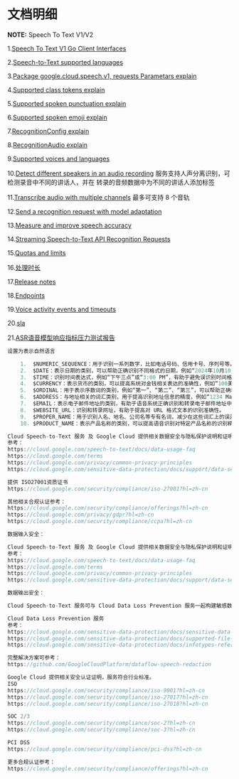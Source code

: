 # 文档明细

**NOTE:** Speech To Text V1/V2

1.[Speech To Text V1 Go Client Interfaces](https://cloud.google.com/go/docs/reference/cloud.google.com/go/speech/latest/apiv1) 

2.[Speech-to-Text supported languages](https://cloud.google.com/speech-to-text/docs/speech-to-text-supported-languages)

3.[Package google.cloud.speech.v1, requests Parametars explain](https://cloud.google.com/speech-to-text/docs/reference/rpc/google.cloud.speech.v1)

4.[Supported class tokens explain](https://cloud.google.com/speech-to-text/docs/class-tokens)

5.[Supported spoken punctuation explain](https://cloud.google.com/speech-to-text/docs/spoken-punctuation)

6.[Supported spoken emoji explain](https://cloud.google.com/speech-to-text/docs/spoken-emoji)

7.[RecognitionConfig explain](https://cloud.google.com/speech-to-text/docs/reference/rpc/google.cloud.speech.v1#recognitionconfig)

8.[RecognitionAudio explain](https://cloud.google.com/speech-to-text/docs/reference/rpc/google.cloud.speech.v1#recognitionaudio)

9.[Supported voices and languages](https://cloud.google.com/text-to-speech/docs/voices)

10.[Detect different speakers in an audio recording](https://cloud.google.com/speech-to-text/docs/multiple-voices#speech_transcribe_diarization_beta-go) 服务支持人声分离识别，可检测录音中不同的讲话人，并在 转录的音频数据中为不同的讲话人添加标签

11.[Transcribe audio with multiple channels](https://cloud.google.com/speech-to-text/docs/multi-channel) 最多可支持 8 个音轨

12.[Send a recognition request with model adaptation](https://cloud.google.com/speech-to-text/docs/adaptation)

13.[Measure and improve speech accuracy](https://cloud.google.com/speech-to-text/docs/speech-accuracy)

14.[Streaming Speech-to-Text API Recognition Requests](https://cloud.google.com/speech-to-text/docs/speech-to-text-requests#streaming-recognition)

15.[Quotas and limits](https://cloud.google.com/speech-to-text/v2/quotas)

16.[处理时长](https://cloud.google.com/speech-to-text/docs/speech-to-text-requests#synchronous-recognition)

17.[Release notes](https://cloud.google.com/speech-to-text/docs/release-notes?hl=zh-cn)

18.[Endpoints](https://cloud.google.com/speech-to-text/docs/endpoints#speech-sync-recognize-protocol)

19.[Voice activity events and timeouts](https://cloud.google.com/speech-to-text/v2/docs/voice-activity-events)

20.[sla](https://cloud.google.com/speech/sla?hl=en)

21.[ASR语音模型响应指标压力测试报告](https://docs.google.com/document/d/12MujZnydR9QYBhZXRT7OZZnnwomhnywQGwv4qRyYVzI/edit?tab=t.flgjvcdcrtm9#heading=h.wv1941qd7cy6)

```go
设置为表示自然语言

	1.	$NUMERIC_SEQUENCE：用于识别一系列数字，比如电话号码、信用卡号、序列号等。这类提示可以提高识别复杂数字串的准确性。
	2.	$DATE：表示日期的类别，可以帮助正确识别不同格式的日期，例如“2024年10月10日”或“October 10, 2024”。
	3.	$TIME：识别时间表达式，例如“下午三点”或“3:00 PM”，有助于避免误识别时间格式。
	4.	$CURRENCY：表示货币的类别，可以提高系统对金钱相关表达的准确性，例如“100美元”或“€50”。
	5.	$ORDINAL：用于表示序数词的类别，例如“第一”、“第二”、“第三”，可以帮助正确转录数字的顺序形式。
	6.	$ADDRESS：与地址相关的词汇类别，用于提高识别地址信息的精度，例如“1234 Main St”或“5th Avenue”。
	7.	$EMAIL：表示电子邮件地址的类别，有助于语音系统正确识别和转录电子邮件地址中的字符和符号。
	8.	$WEBSITE_URL：识别和转录网址，有助于提高对 URL 格式文本的识别准确性。
	9.	$PROPER_NAME：用于识别人名、地名、公司名等专有名词，减少在这些词汇上的误差。
	10.	$PRODUCT_NAME：表示产品名称的类别，可以提高语音识别对特定产品名称的识别精度，特别适用于电商场景。
```

```go
Cloud Speech-to-Text 服务 及 Google Cloud 提供相关数据安全与隐私保护说明和证明。
参考：
https://cloud.google.com/speech-to-text/docs/data-usage-faq
https://cloud.google.com/terms
https://cloud.google.com/privacy/common-privacy-principles
https://cloud.google.com/sensitive-data-protection/docs/support/data-security?hl=zh-cn

提供 ISO27001资质证书
https://cloud.google.com/security/compliance/iso-27001?hl=zh-cn

其他相关合规认证参考：
https://cloud.google.com/security/compliance/offerings?hl=zh-cn
https://cloud.google.com/privacy/gdpr?hl=zh-cn
https://cloud.google.com/security/compliance/ccpa?hl=zh-cn

```

```go
数据输入安全：

Cloud Speech-to-Text 服务 及 Google Cloud 提供相关数据安全与隐私保护说明和证明。
参考：
https://cloud.google.com/speech-to-text/docs/data-usage-faq
https://cloud.google.com/terms
https://cloud.google.com/privacy/common-privacy-principles
https://cloud.google.com/sensitive-data-protection/docs/support/data-security?hl=zh-cn

数据输出安全：

Cloud Speech-to-Text 服务可与 Cloud Data Loss Prevention 服务一起构建敏感数据保护体系，对敏感数据/信息进行分类和去标识化。Cloud Data Loss Prevention 服务支持全球以及不同国家的敏感数据保护使用信息类型，并支持用户通过自定义检测器来自定义检测行为，以便敏感数据保护对与用户指定的模式匹配的敏感数据进行检查或去标识化。

Cloud Data Loss Prevention 服务
参考：
https://cloud.google.com/sensitive-data-protection/docs/sensitive-data-protection-overview?hl=zh-cn
https://cloud.google.com/sensitive-data-protection/docs/supported-file-types?hl=zh-cn
https://cloud.google.com/sensitive-data-protection/docs/infotypes-reference?hl=zh-cn

完整解决方案可参考：
https://github.com/GoogleCloudPlatform/dataflow-speech-redaction
```

```go
Google Cloud 提供相关安全认证证明，服务符合行业标准。
ISO
https://cloud.google.com/security/compliance/iso-9001?hl=zh-cn
https://cloud.google.com/security/compliance/iso-27017?hl=zh-cn
https://cloud.google.com/security/compliance/iso-27018?hl=zh-cn

SOC 2/3
https://cloud.google.com/security/compliance/soc-2?hl=zh-cn
https://cloud.google.com/security/compliance/soc-3?hl=zh-cn

PCI DSS
https://cloud.google.com/security/compliance/pci-dss?hl=zh-cn

更多合规认证参考：
https://cloud.google.com/security/compliance/offerings?hl=zh-cn
```